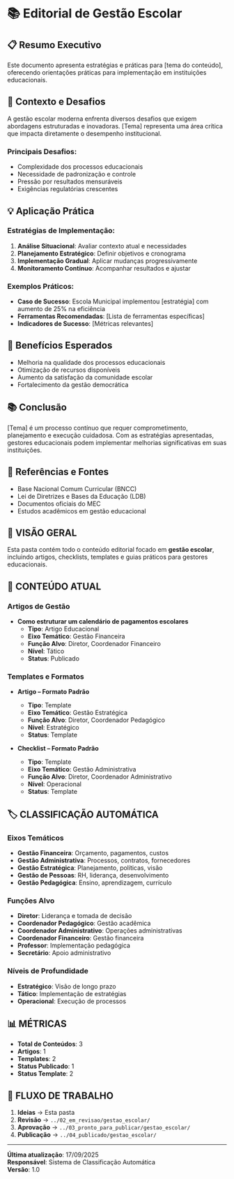 # 📚 Editorial de Gestão Escolar

## 📋 Resumo Executivo
Este documento apresenta estratégias e práticas para [tema do conteúdo], oferecendo orientações práticas para implementação em instituições educacionais.

## 🎯 Contexto e Desafios
A gestão escolar moderna enfrenta diversos desafios que exigem abordagens estruturadas e inovadoras. [Tema] representa uma área crítica que impacta diretamente o desempenho institucional.

### Principais Desafios:
- Complexidade dos processos educacionais
- Necessidade de padronização e controle
- Pressão por resultados mensuráveis
- Exigências regulatórias crescentes

## 💡 Aplicação Prática

### Estratégias de Implementação:
1. **Análise Situacional**: Avaliar contexto atual e necessidades
2. **Planejamento Estratégico**: Definir objetivos e cronograma
3. **Implementação Gradual**: Aplicar mudanças progressivamente
4. **Monitoramento Contínuo**: Acompanhar resultados e ajustar

### Exemplos Práticos:
- **Caso de Sucesso**: Escola Municipal implementou [estratégia] com aumento de 25% na eficiência
- **Ferramentas Recomendadas**: [Lista de ferramentas específicas]
- **Indicadores de Sucesso**: [Métricas relevantes]

## 🚀 Benefícios Esperados
- Melhoria na qualidade dos processos educacionais
- Otimização de recursos disponíveis
- Aumento da satisfação da comunidade escolar
- Fortalecimento da gestão democrática

## 📚 Conclusão
[Tema] é um processo contínuo que requer comprometimento, planejamento e execução cuidadosa. Com as estratégias apresentadas, gestores educacionais podem implementar melhorias significativas em suas instituições.

## 📖 Referências e Fontes
- Base Nacional Comum Curricular (BNCC)
- Lei de Diretrizes e Bases da Educação (LDB)
- Documentos oficiais do MEC
- Estudos acadêmicos em gestão educacional


## 🎯 **VISÃO GERAL**

Esta pasta contém todo o conteúdo editorial focado em **gestão escolar**, incluindo artigos, checklists, templates e guias práticos para gestores educacionais.

## 📁 **CONTEÚDO ATUAL**

### **Artigos de Gestão**
- **Como estruturar um calendário de pagamentos escolares**
  - **Tipo**: Artigo Educacional
  - **Eixo Temático**: Gestão Financeira
  - **Função Alvo**: Diretor, Coordenador Financeiro
  - **Nível**: Tático
  - **Status**: Publicado

### **Templates e Formatos**
- **Artigo – Formato Padrão**
  - **Tipo**: Template
  - **Eixo Temático**: Gestão Estratégica
  - **Função Alvo**: Diretor, Coordenador Pedagógico
  - **Nível**: Estratégico
  - **Status**: Template

- **Checklist – Formato Padrão**
  - **Tipo**: Template
  - **Eixo Temático**: Gestão Administrativa
  - **Função Alvo**: Diretor, Coordenador Administrativo
  - **Nível**: Operacional
  - **Status**: Template

## 🏷️ **CLASSIFICAÇÃO AUTOMÁTICA**

### **Eixos Temáticos**
- **Gestão Financeira**: Orçamento, pagamentos, custos
- **Gestão Administrativa**: Processos, contratos, fornecedores
- **Gestão Estratégica**: Planejamento, políticas, visão
- **Gestão de Pessoas**: RH, liderança, desenvolvimento
- **Gestão Pedagógica**: Ensino, aprendizagem, currículo

### **Funções Alvo**
- **Diretor**: Liderança e tomada de decisão
- **Coordenador Pedagógico**: Gestão acadêmica
- **Coordenador Administrativo**: Operações administrativas
- **Coordenador Financeiro**: Gestão financeira
- **Professor**: Implementação pedagógica
- **Secretário**: Apoio administrativo

### **Níveis de Profundidade**
- **Estratégico**: Visão de longo prazo
- **Tático**: Implementação de estratégias
- **Operacional**: Execução de processos

## 📊 **MÉTRICAS**

- **Total de Conteúdos**: 3
- **Artigos**: 1
- **Templates**: 2
- **Status Publicado**: 1
- **Status Template**: 2

## 🔄 **FLUXO DE TRABALHO**

1. **Ideias** → Esta pasta
2. **Revisão** → `../02_em_revisao/gestao_escolar/`
3. **Aprovação** → `../03_pronto_para_publicar/gestao_escolar/`
4. **Publicação** → `../04_publicado/gestao_escolar/`

---

**Última atualização**: 17/09/2025  
**Responsável**: Sistema de Classificação Automática  
**Versão**: 1.0
